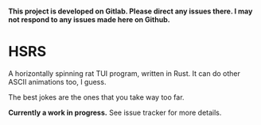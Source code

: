 #### This project is developed on Gitlab. Please direct any issues there. I may not respond to any issues made here on Github.

# HSRS

A horizontally spinning rat TUI program, written in Rust. It can do other ASCII animations too, I guess.

The best jokes are the ones that you take way too far.

**Currently a work in progress.** See issue tracker for more details.
